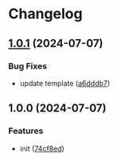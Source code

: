# Changelog

## [1.0.1](https://github.com/polyrepos/i18n/compare/v1.0.0...v1.0.1) (2024-07-07)


### Bug Fixes

* update template ([a6dddb7](https://github.com/polyrepos/i18n/commit/a6dddb7c4e42e84b2d9741c5aea619eccceae7f5))

## 1.0.0 (2024-07-07)


### Features

* init ([74cf8ed](https://github.com/polyrepos/i18n/commit/74cf8ed1a081072dc15e37e1516909f02ced306d))
